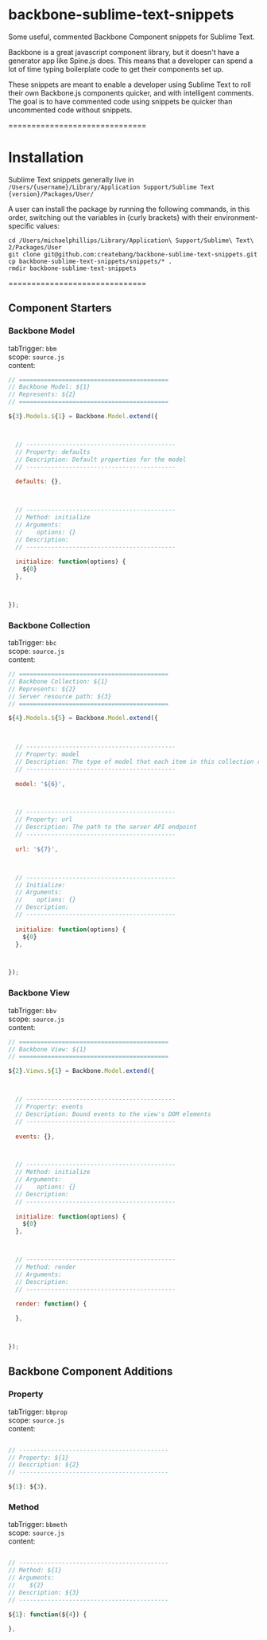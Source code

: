 backbone-sublime-text-snippets
==============================

Some useful, commented Backbone Component snippets for Sublime Text.

Backbone is a great javascript component library, but it doesn't have a generator app like Spine.js does.  This means that a developer can spend a lot of time typing boilerplate code to get their components set up.

These snippets are meant to enable a developer using Sublime Text to roll their own Backbone.js components quicker, and with intelligent comments.  The goal is to have commented code using snippets be quicker than uncommented code without snippets.

==============================

# Installation

Sublime Text snippets generally live in `/Users/{username}/Library/Application Support/Sublime Text {version}/Packages/User/`

A user can install the package by running the following commands, in this order, switching out the variables in {curly brackets} with their environment-specific values:

``` shell
cd /Users/michaelphillips/Library/Application\ Support/Sublime\ Text\ 2/Packages/User
git clone git@github.com:createbang/backbone-sublime-text-snippets.git
cp backbone-sublime-text-snippets/snippets/* .
rmdir backbone-sublime-text-snippets
```

==============================

## Component Starters

### Backbone Model

tabTrigger: `bbm`  
scope: `source.js`  
content:  
``` javascript
// ==========================================
// Backbone Model: ${1}
// Represents: ${2}
// ==========================================

${3}.Models.${1} = Backbone.Model.extend({



  // ------------------------------------------
  // Property: defaults
  // Description: Default properties for the model
  // ------------------------------------------
  
  defaults: {},



  // ------------------------------------------
  // Method: initialize
  // Arguments: 
  //    options: {}
  // Description:
  // ------------------------------------------
  
  initialize: function(options) {
    ${0}
  },



});
```

### Backbone Collection

tabTrigger: `bbc`  
scope: `source.js`  
content:  
``` javascript
// ==========================================
// Backbone Collection: ${1}
// Represents: ${2}
// Server resource path: ${3}
// ==========================================

${4}.Models.${5} = Backbone.Model.extend({
  


  // ------------------------------------------
  // Property: model
  // Description: The type of model that each item in this collection represents
  // ------------------------------------------
  
  model: '${6}',



  // ------------------------------------------
  // Property: url
  // Description: The path to the server API endpoint
  // ------------------------------------------
  
  url: '${7}',



  // ------------------------------------------
  // Initialize:
  // Arguments: 
  //    options: {}
  // Description:
  // ------------------------------------------
  
  initialize: function(options) {
    ${0}
  },



});
```

### Backbone View

tabTrigger: `bbv`  
scope: `source.js`  
content:  
``` javascript
// ==========================================
// Backbone View: ${1}
// ==========================================

${2}.Views.${1} = Backbone.Model.extend({



  // ------------------------------------------
  // Property: events
  // Description: Bound events to the view's DOM elements
  // ------------------------------------------
  
  events: {},



  // ------------------------------------------
  // Method: initialize
  // Arguments: 
  //    options: {}
  // Description:
  // ------------------------------------------
  
  initialize: function(options) {
    ${0}
  },



  // ------------------------------------------
  // Method: render
  // Arguments: 
  // Description:
  // ------------------------------------------
  
  render: function() {

  },



});
```

## Backbone Component Additions

### Property

tabTrigger: `bbprop`  
scope: `source.js`  
content:  
``` javascript

// ------------------------------------------
// Property: ${1}
// Description: ${2}
// ------------------------------------------

${1}: ${3},

```

### Method

tabTrigger: `bbmeth`  
scope: `source.js`  
content:  
``` javascript

// ------------------------------------------
// Method: ${1}
// Arguments: 
//    ${2}
// Description: ${3}
// ------------------------------------------

${1}: function(${4}) {

},

```